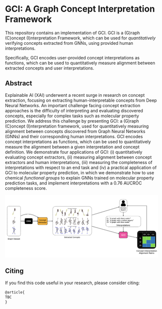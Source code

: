 # GCI: A Graph Concept Interpretation Framework 

This repository contains an implementation of GCI. 
GCI is a (G)raph (C)oncept (I)nterpretation Framework, 
which can be used for _quantitatively_ verifying concepts extracted from GNNs, 
using provided human interpretations. 

Specifically, GCI encodes user-provided concept interpretations 
as functions, which can be used to quantitatively measure alignment between extracted 
concepts and user interpretations. 


## Abstract
Explainable AI (XAI) underwent a recent surge in research on concept extraction, 
focusing on extracting human-interpretable concepts from Deep Neural Networks. 
An important challenge facing concept extraction approaches is the difficulty of 
interpreting and evaluating discovered concepts, especially for complex tasks such as molecular property prediction. 
We address this challenge by presenting GCI: a (G)raph (C)oncept (I)nterpretation framework, used for quantitatively 
measuring alignment between concepts discovered from Graph Neural Networks (GNNs) and their corresponding human 
interpretations. GCI encodes concept interpretations as functions, which can be used to quantitatively measure 
the alignment between a given interpretation and concept definition. We demonstrate four applications of 
GCI: (i) quantitatively evaluating concept extractors, (ii) measuring alignment between concept extractors and 
human interpretations, (iii) measuring the completeness of interpretations with respect to an end task and (iv) 
a practical application of GCI to molecular property prediction, in which we demonstrate how to use chemical 
_functional groups_ to explain GNNs trained on molecular property prediction tasks, and implement 
interpretations with a 0.76 AUCROC completeness score.

![alt text](https://github.com/dmitrykazhdan/gci/blob/master/figures/vis_abs.png)


## Citing

If you find this code useful in your research, please consider citing:

```
@article{
TBC
}
```